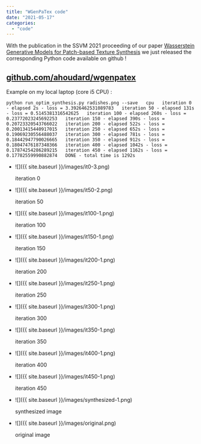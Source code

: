 ```yaml
---
title: "WGenPaTex code"
date: "2021-05-17"
categories: 
  - "code"
---
```


With the publication in the SSVM 2021 proceeding of our paper [Wasserstein Generative Models for Patch-based Texture Synthesis](https://link.springer.com/chapter/10.1007/978-3-030-75549-2_22) we just released the corresponding Python code available on github !

## [github.com/ahoudard/wgenpatex](http://github.com/ahoudard/wgenpatex)

Example on my local laptop (core i5 CPU) :

`python run_optim_synthesis.py radishes.png --save  
cpu  
iteration 0 - elapsed 2s - loss = 3.3926462531089783  
iteration 50 - elapsed 131s - loss = 0.5145381316542625  
iteration 100 - elapsed 260s - loss = 0.23772023245692253  
iteration 150 - elapsed 390s - loss = 0.20723320543766022  
iteration 200 - elapsed 522s - loss = 0.20013415440917015  
iteration 250 - elapsed 652s - loss = 0.19069230556488037  
iteration 300 - elapsed 781s - loss = 0.18442947790026665  
iteration 350 - elapsed 912s - loss = 0.18047476187348366  
iteration 400 - elapsed 1042s - loss = 0.17874254286289215  
iteration 450 - elapsed 1162s - loss = 0.17782559990882874  
DONE - total time is 1292s`

- ![]({{ site.baseurl }}/images/it0-3.png)
    
    iteration 0
    
- ![]({{ site.baseurl }}/images/it50-2.png)
    
    iteration 50
    
- ![]({{ site.baseurl }}/images/it100-1.png)
    
    iteration 100
    
- ![]({{ site.baseurl }}/images/it150-1.png)
    
    iteration 150
    
- ![]({{ site.baseurl }}/images/it200-1.png)
    
    iteration 200
    
- ![]({{ site.baseurl }}/images/it250-1.png)
    
    iteration 250
    
- ![]({{ site.baseurl }}/images/it300-1.png)
    
    iteration 300
    
- ![]({{ site.baseurl }}/images/it350-1.png)
    
    iteration 350
    
- ![]({{ site.baseurl }}/images/it400-1.png)
    
    iteration 400
    
- ![]({{ site.baseurl }}/images/it450-1.png)
    
    iteration 450
    
- ![]({{ site.baseurl }}/images/synthesized-1.png)
    
    synthesized image
    
- ![]({{ site.baseurl }}/images/original.png)
    
    original image

